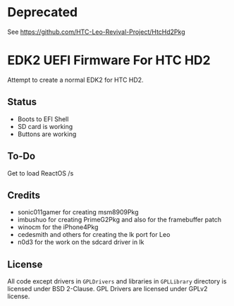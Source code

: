# Deprecated
See https://github.com/HTC-Leo-Revival-Project/HtcHd2Pkg

# EDK2 UEFI Firmware For HTC HD2
Attempt to create a normal EDK2 for HTC HD2.

## Status 
* Boots to EFI Shell
* SD card is working
* Buttons are working

## To-Do
Get to load ReactOS /s

## Credits
 - sonic011gamer for creating msm8909Pkg
 - imbushuo for creating PrimeG2Pkg and also for the framebuffer patch
 - winocm for the iPhone4Pkg
 - cedesmith and others for creating the lk port for Leo
 - n0d3 for the work on the sdcard driver in lk

## License
All code except drivers in `GPLDrivers` and libraries in `GPLLibrary` directory is licensed under BSD 2-Clause. 
GPL Drivers are licensed under GPLv2 license.

